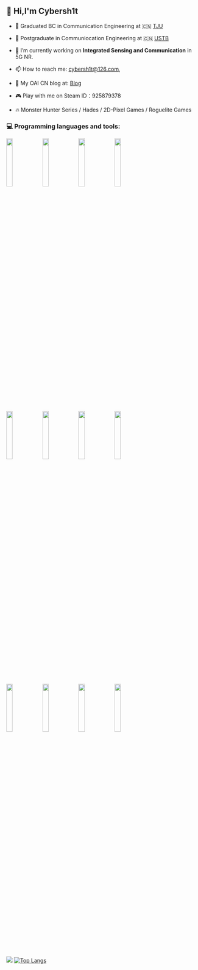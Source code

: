 ## 👋 Hi,I'm Cybersh1t



- 👋 Graduated BC in Communication Engineering at 🇨🇳 [TJU](http://www.tju.edu.cn/)

- 🫠 Postgraduate in Communiocation Engineering at 🇨🇳 [USTB](https://www.ustb.edu.cn/)

- 🔭 I’m currently working on **Integrated Sensing and Communication** in 5G NR.

- 📫 How to reach me: cybersh1t@126.com,
  
- 💬 My OAI CN blog at: [Blog](https://cybercolyce.cn/)
  
- 🎮 Play with me on Steam ID：925879378

- 🔥 Monster Hunter Series / Hades / 2D-Pixel Games / Roguelite Games

### :computer: Programming languages and tools: 

<div>
  
<code><img width="18%" src="https://www.vectorlogo.zone/logos/python/python-ar21.svg"></code>
<code><img width="18%" src="https://www.vectorlogo.zone/logos/vuejs/vuejs-ar21~bgwhite.svg"></code>
<code><img width="18%" src="https://www.vectorlogo.zone/logos/rust-lang/rust-lang-ar21.svg"></code>
<code><img width="18%" src="https://www.vectorlogo.zone/logos/commonmark/commonmark-ar21.svg"></code>


<code><img width="18%" src="https://www.vectorlogo.zone/logos/palletsprojects_flask/palletsprojects_flask-ar21~v2.svg"></code>
<code><img width="18%" src="https://www.vectorlogo.zone/logos/pytorch/pytorch-ar21.svg"></code>
<code><img width="18%" src="https://www.vectorlogo.zone/logos/grpcio/grpcio-ar21.svg"></code>
<code><img width="18%" src="https://www.vectorlogo.zone/logos/tailwindcss/tailwindcss-ar21.svg"></code>

<code><img width="18%" src="https://www.vectorlogo.zone/logos/arduino/arduino-ar21.svg"></code> 
<code><img width="18%" src="https://www.vectorlogo.zone/logos/docker/docker-ar21.svg"></code>
<code><img width="18%" src="https://www.vectorlogo.zone/logos/visualstudio_code/visualstudio_code-ar21.svg"></code>
<code><img width="18%" src="https://www.vectorlogo.zone/logos/git-scm/git-scm-ar21.svg"></code>
</div>

![](https://github-readme-stats.vercel.app/api?username=Dafeigy&show_icons=true&hide_border=true&count_private=true)
[![Top Langs](https://github-readme-stats.vercel.app/api/top-langs/?username=Dafeigy&layout=compact&count_private=true&hide=javascript,html,tex,css,scss)](https://github.com/anuraghazra/github-readme-stats)



